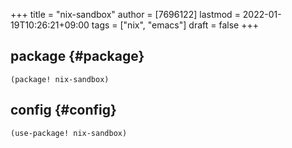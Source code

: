 +++
title = "nix-sandbox"
author = [7696122]
lastmod = 2022-01-19T10:26:21+09:00
tags = ["nix", "emacs"]
draft = false
+++

## package {#package}

```elisp
(package! nix-sandbox)
```


## config {#config}

```elisp
(use-package! nix-sandbox)
```
